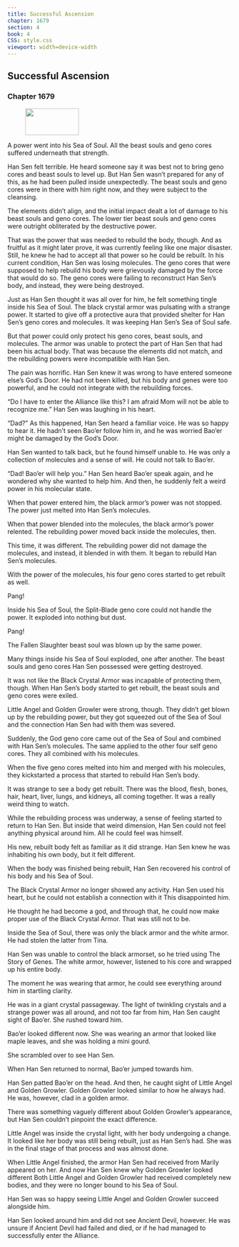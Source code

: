 ```yaml
---
title: Successful Ascension
chapter: 1679
section: 4
book: 4
CSS: style.css
viewport: width=device-width
---
```


## Successful Ascension

### Chapter 1679

<figure>
	<img src="../Images/gem.gif" alt="" id="gem" width="120" height="60" />
</figure>

A power went into his Sea of Soul. All the beast souls and geno cores suffered underneath that strength.

Han Sen felt terrible. He heard someone say it was best not to bring geno cores and beast souls to level up. But Han Sen wasn’t prepared for any of this, as he had been pulled inside unexpectedly. The beast souls and geno cores were in there with him right now, and they were subject to the cleansing.

The elements didn’t align, and the initial impact dealt a lot of damage to his beast souls and geno cores. The lower tier beast souls and geno cores were outright obliterated by the destructive power.

That was the power that was needed to rebuild the body, though. And as fruitful as it might later prove, it was currently feeling like one major disaster. Still, he knew he had to accept all that power so he could be rebuilt. In his current condition, Han Sen was losing molecules. The geno cores that were supposed to help rebuild his body were grievously damaged by the force that would do so. The geno cores were failing to reconstruct Han Sen’s body, and instead, they were being destroyed.

Just as Han Sen thought it was all over for him, he felt something tingle inside his Sea of Soul. The black crystal armor was pulsating with a strange power. It started to give off a protective aura that provided shelter for Han Sen’s geno cores and molecules. It was keeping Han Sen’s Sea of Soul safe.

But that power could only protect his geno cores, beast souls, and molecules. The armor was unable to protect the part of Han Sen that had been his actual body. That was because the elements did not match, and the rebuilding powers were incompatible with Han Sen.

The pain was horrific. Han Sen knew it was wrong to have entered someone else’s God’s Door. He had not been killed, but his body and genes were too powerful, and he could not integrate with the rebuilding forces.

“Do I have to enter the Alliance like this? I am afraid Mom will not be able to recognize me.” Han Sen was laughing in his heart.

“Dad?” As this happened, Han Sen heard a familiar voice. He was so happy to hear it. He hadn’t seen Bao’er follow him in, and he was worried Bao’er might be damaged by the God’s Door.

Han Sen wanted to talk back, but he found himself unable to. He was only a collection of molecules and a sense of will. He could not talk to Bao’er.

“Dad! Bao’er will help you.” Han Sen heard Bao’er speak again, and he wondered why she wanted to help him. And then, he suddenly felt a weird power in his molecular state.

When that power entered him, the black armor’s power was not stopped. The power just melted into Han Sen’s molecules.

When that power blended into the molecules, the black armor’s power relented. The rebuilding power moved back inside the molecules, then.

This time, it was different. The rebuilding power did not damage the molecules, and instead, it blended in with them. It began to rebuild Han Sen’s molecules.

With the power of the molecules, his four geno cores started to get rebuilt as well.

Pang!

Inside his Sea of Soul, the Split-Blade geno core could not handle the power. It exploded into nothing but dust.

Pang!

The Fallen Slaughter beast soul was blown up by the same power.

Many things inside his Sea of Soul exploded, one after another. The beast souls and geno cores Han Sen possessed were getting destroyed.

It was not like the Black Crystal Armor was incapable of protecting them, though. When Han Sen’s body started to get rebuilt, the beast souls and geno cores were exiled.

Little Angel and Golden Growler were strong, though. They didn’t get blown up by the rebuilding power, but they got squeezed out of the Sea of Soul and the connection Han Sen had with them was severed.

Suddenly, the God geno core came out of the Sea of Soul and combined with Han Sen’s molecules. The same applied to the other four self geno cores. They all combined with his molecules.

When the five geno cores melted into him and merged with his molecules, they kickstarted a process that started to rebuild Han Sen’s body.

It was strange to see a body get rebuilt. There was the blood, flesh, bones, hair, heart, liver, lungs, and kidneys, all coming together. It was a really weird thing to watch.

While the rebuilding process was underway, a sense of feeling started to return to Han Sen. But inside that weird dimension, Han Sen could not feel anything physical around him. All he could feel was himself.

His new, rebuilt body felt as familiar as it did strange. Han Sen knew he was inhabiting his own body, but it felt different.

When the body was finished being rebuilt, Han Sen recovered his control of his body and his Sea of Soul.

The Black Crystal Armor no longer showed any activity. Han Sen used his heart, but he could not establish a connection with it This disappointed him.

He thought he had become a god, and through that, he could now make proper use of the Black Crystal Armor. That was still not to be.

Inside the Sea of Soul, there was only the black armor and the white armor. He had stolen the latter from Tina.

Han Sen was unable to control the black armorset, so he tried using The Story of Genes. The white armor, however, listened to his core and wrapped up his entire body.

The moment he was wearing that armor, he could see everything around him in startling clarity.

He was in a giant crystal passageway. The light of twinkling crystals and a strange power was all around, and not too far from him, Han Sen caught sight of Bao’er. She rushed toward him.

Bao’er looked different now. She was wearing an armor that looked like maple leaves, and she was holding a mini gourd.

She scrambled over to see Han Sen.

When Han Sen returned to normal, Bao’er jumped towards him.

Han Sen patted Bao’er on the head. And then, he caught sight of Little Angel and Golden Growler. Golden Growler looked similar to how he always had. He was, however, clad in a golden armor.

There was something vaguely different about Golden Growler’s appearance, but Han Sen couldn’t pinpoint the exact difference.

Little Angel was inside the crystal light, with her body undergoing a change. It looked like her body was still being rebuilt, just as Han Sen’s had. She was in the final stage of that process and was almost done.

When Little Angel finished, the armor Han Sen had received from Marily appeared on her. And now Han Sen knew why Golden Growler looked different Both Little Angel and Golden Growler had received completely new bodies, and they were no longer bound to his Sea of Soul.

Han Sen was so happy seeing Little Angel and Golden Growler succeed alongside him.

Han Sen looked around him and did not see Ancient Devil, however. He was unsure if Ancient Devil had failed and died, or if he had managed to successfully enter the Alliance.